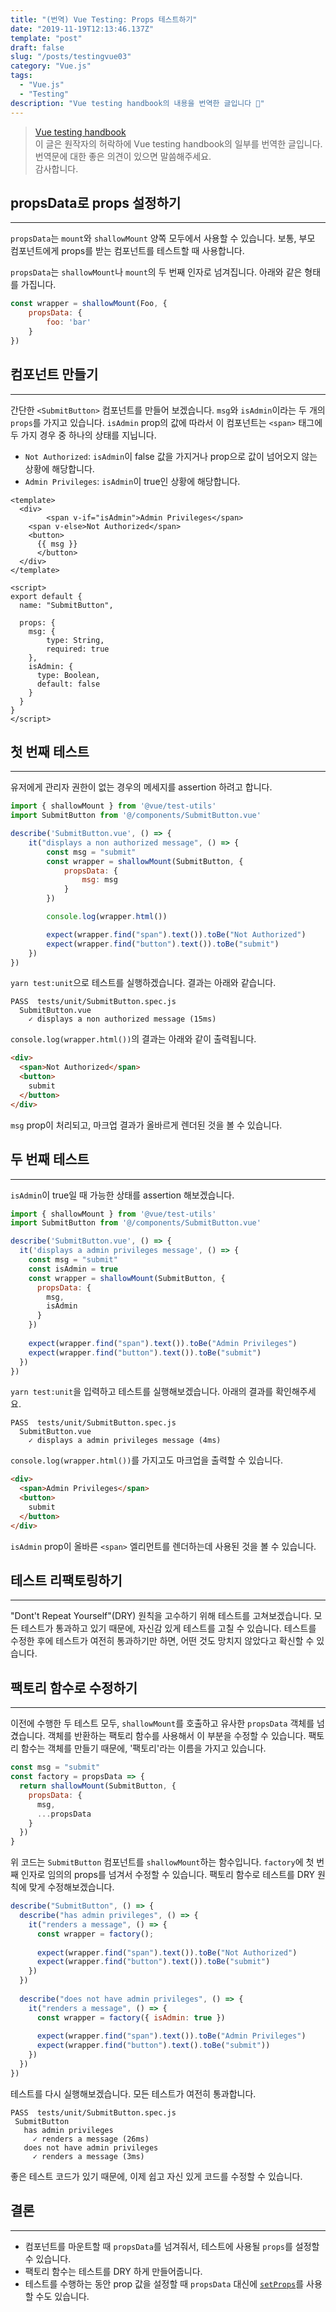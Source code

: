 ```yaml
---
title: "(번역) Vue Testing: Props 테스트하기"
date: "2019-11-19T12:13:46.137Z"
template: "post"
draft: false
slug: "/posts/testingvue03"
category: "Vue.js"
tags:
  - "Vue.js"
  - "Testing"
description: "Vue testing handbook의 내용을 번역한 글입니다 📖"
---
```


> [Vue testing handbook](https://lmiller1990.github.io/vue-testing-handbook/components-with-props.html#setting-props-with-propsdata) <br>
> 이 글은 원작자의 허락하에 Vue testing handbook의 일부를 번역한 글입니다. <br>
> 번역문에 대한 좋은 의견이 있으면 말씀해주세요. <br>
> 감사합니다.



## propsData로 props 설정하기

------

`propsData`는 `mount`와 `shallowMount` 양쪽 모두에서 사용할 수 있습니다. 보통, 부모 컴포넌트에게 props를 받는 컴포넌트를 테스트할 때 사용합니다.

`propsData`는  `shallowMount`나 `mount`의 두 번째 인자로 넘겨집니다. 아래와 같은 형태를 가집니다.

```javascript
const wrapper = shallowMount(Foo, {
	propsData: {
		foo: 'bar'
	}
})
```



## 컴포넌트 만들기

------

간단한 `<SubmitButton>` 컴포넌트를 만들어 보겠습니다. `msg`와 `isAdmin`이라는 두 개의 `props`를 가지고 있습니다. `isAdmin` prop의 값에 따라서 이 컴포넌트는 `<span>` 태그에 두 가지 경우 중 하나의 상태를  지닙니다.

- `Not Authorized`: `isAdmin`이 false 값을 가지거나 prop으로 값이 넘어오지 않는 상황에 해당합니다.
- `Admin Privileges`: `isAdmin`이 true인 상황에 해당합니다.

```vue
<template>
  <div>
		<span v-if="isAdmin">Admin Privileges</span>
    <span v-else>Not Authorized</span>
    <button>
      {{ msg }}
	  </button>
  </div>
</template>

<script>
export default {
  name: "SubmitButton",
  
  props: {
    msg: {
    	type: String,
    	required: true
  	},
    isAdmin: {
      type: Boolean,
      default: false
    }
  }
}
</script>

```



## 첫 번째 테스트

------

유저에게 관리자 권한이 없는 경우의 메세지를 assertion 하려고 합니다.

```javascript
import { shallowMount } from '@vue/test-utils'
import SubmitButton from '@/components/SubmitButton.vue'

describe('SubmitButton.vue', () => {
	it("displays a non authorized message", () => {
		const msg = "submit"
		const wrapper = shallowMount(SubmitButton, {
			propsData: {
				msg: msg
			}
		})

		console.log(wrapper.html())

		expect(wrapper.find("span").text()).toBe("Not Authorized")
		expect(wrapper.find("button").text()).toBe("submit")
	})
})
```

`yarn test:unit`으로 테스트를 실행하겠습니다. 결과는 아래와 같습니다.

```
PASS  tests/unit/SubmitButton.spec.js
  SubmitButton.vue
    ✓ displays a non authorized message (15ms)
```

`console.log(wrapper.html())`의 결과는 아래와 같이 출력됩니다.

```html
<div>
  <span>Not Authorized</span>
  <button>
    submit
  </button>
</div>
```

`msg` prop이 처리되고, 마크업 결과가 올바르게 렌더된 것을 볼 수 있습니다.



## 두 번째 테스트

----

`isAdmin`이 true일 때 가능한 상태를 assertion 해보겠습니다.

```javascript
import { shallowMount } from '@vue/test-utils'
import SubmitButton from '@/components/SubmitButton.vue'

describe('SubmitButton.vue', () => {
  it('displays a admin privileges message', () => {
    const msg = "submit"
    const isAdmin = true
    const wrapper = shallowMount(SubmitButton, {
      propsData: {
        msg,
        isAdmin
      }
    })
    
    expect(wrapper.find("span").text()).toBe("Admin Privileges")
    expect(wrapper.find("button").text()).toBe("submit")
  })
})
```

`yarn test:unit`을 입력하고 테스트를 실행해보겠습니다. 아래의 결과를 확인해주세요.

```
PASS  tests/unit/SubmitButton.spec.js
  SubmitButton.vue
    ✓ displays a admin privileges message (4ms)
```

`console.log(wrapper.html())`를 가지고도 마크업을 출력할 수 있습니다.

```html
<div>
  <span>Admin Privileges</span>
  <button>
    submit
  </button>
</div>
```

`isAdmin` prop이 올바른 `<span>` 엘리먼트를 렌더하는데 사용된 것을 볼 수 있습니다.



## 테스트 리팩토링하기

---

"Dont't Repeat Yourself"(DRY) 원칙을 고수하기 위해 테스트를 고쳐보겠습니다. 모든 테스트가 통과하고 있기 때문에, 자신감 있게 테스트를 고칠 수 있습니다. 테스트를 수정한 후에 테스트가 여전히 통과하기만 하면, 어떤 것도 망치지 않았다고 확신할 수 있습니다.



## 팩토리 함수로 수정하기

---

이전에 수행한 두 테스트 모두, `shallowMount`를 호출하고 유사한 `propsData` 객체를 넘겼습니다. 객체를 반환하는 팩토리 함수를 사용해서 이 부분을 수정할 수 있습니다. 팩토리 함수는 객체를 만들기 때문에, '팩토리'라는 이름을 가지고 있습니다.

```javascript
const msg = "submit"
const factory = propsData => {
  return shallowMount(SubmitButton, {
    propsData: {
      msg,
      ...propsData
    }
  })
}
```

위 코드는 `SubmitButton` 컴포넌트를  `shallowMount`하는 함수입니다. `factory`에 첫 번째 인자로 임의의 props를 넘겨서 수정할 수 있습니다. 팩토리 함수로 테스트를 DRY 원칙에 맞게 수정해보겠습니다.

```javascript
describe("SubmitButton", () => {
  describe("has admin privileges", () => {
    it("renders a message", () => {
      const wrapper = factory();
      
      expect(wrapper.find("span").text()).toBe("Not Authorized")
      expect(wrapper.find("button").text()).toBe("submit")
    })
  })
  
  describe("does not have admin privileges", () => {
    it("renders a message", () => {
      const wrapper = factory({ isAdmin: true })
      
      expect(wrapper.find("span").text()).toBe("Admin Privileges")
      expect(wrapper.find("button").text().toBe("submit"))
    })
  })
})
```

테스트를 다시 실행해보겠습니다. 모든 테스트가 여전히 통과합니다.

```
PASS  tests/unit/SubmitButton.spec.js
 SubmitButton
   has admin privileges
     ✓ renders a message (26ms)
   does not have admin privileges
     ✓ renders a message (3ms)
```

좋은 테스트 코드가 있기 때문에, 이제 쉽고 자신 있게 코드를 수정할 수 있습니다.



## 결론

---

- 컴포넌트를 마운트할 때 `propsData`를 넘겨줘서, 테스트에 사용될  `props`를 설정할 수 있습니다.
- 팩토리 함수는 테스트를 DRY 하게 만들어줍니다.
- 테스트를 수행하는 동안 prop 값을 설정할 때 `propsData` 대신에 [`setProps`](https://vue-test-utils.vuejs.org/api/wrapper-array/#setprops-props)를 사용할 수도 있습니다.





